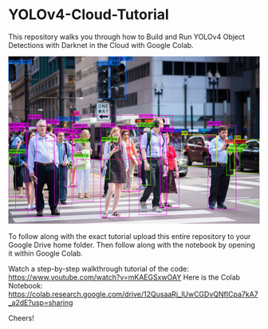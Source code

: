 # YOLOv4-Cloud-Tutorial
This repository walks you through how to Build and Run YOLOv4 Object Detections with Darknet in the Cloud with Google Colab.

![Example Of YOLOv4 Detections](images/detection1.jpg)

To follow along with the exact tutorial upload this entire repository to your Google Drive home folder. Then follow along with the notebook by opening it within Google Colab.

Watch a step-by-step walkthrough tutorial of the code: https://www.youtube.com/watch?v=mKAEGSxwOAY
Here is the Colab Notebook: https://colab.research.google.com/drive/12QusaaRj_lUwCGDvQNfICpa7kA7_a2dE?usp=sharing

Cheers!
